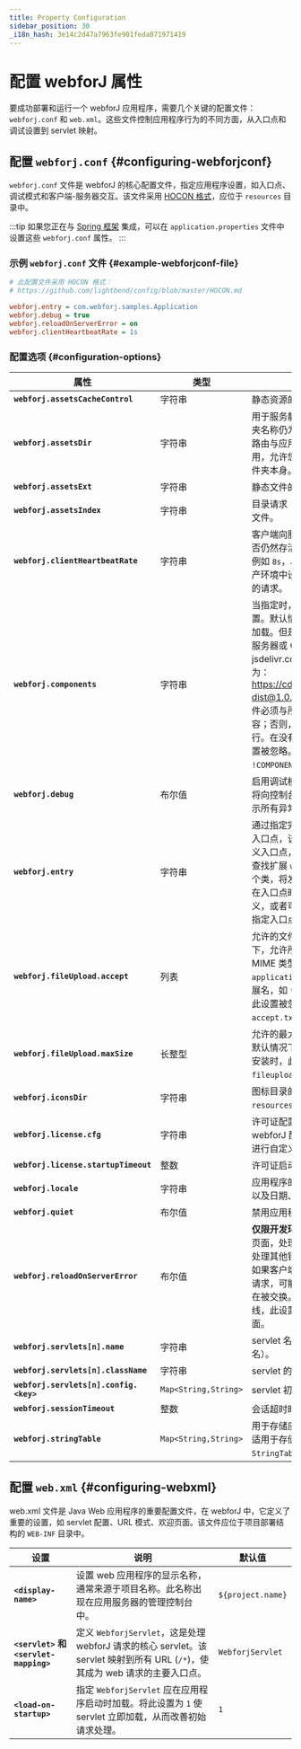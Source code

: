 ```yaml
---
title: Property Configuration
sidebar_position: 30
_i18n_hash: 3e14c2d47a7963fe901feda071971419
---
```

# 配置 webforJ 属性

要成功部署和运行一个 webforJ 应用程序，需要几个关键的配置文件：`webforj.conf` 和 `web.xml`。这些文件控制应用程序行为的不同方面，从入口点和调试设置到 servlet 映射。

## 配置 `webforj.conf` {#configuring-webforjconf}

`webforj.conf` 文件是 webforJ 的核心配置文件，指定应用程序设置，如入口点、调试模式和客户端-服务器交互。该文件采用 [HOCON 格式](https://github.com/lightbend/config/blob/master/HOCON.md)，应位于 `resources` 目录中。

:::tip
如果您正在与 [Spring 框架](../integrations/spring/overview.md) 集成，可以在 `application.properties` 文件中设置这些 `webforj.conf` 属性。
:::

### 示例 `webforj.conf` 文件 {#example-webforjconf-file}

```Ini
# 此配置文件采用 HOCON 格式：
# https://github.com/lightbend/config/blob/master/HOCON.md

webforj.entry = com.webforj.samples.Application
webforj.debug = true
webforj.reloadOnServerError = on
webforj.clientHeartbeatRate = 1s
```

### 配置选项 {#configuration-options}

| 属性                                  | 类型     | 说明                                                         | 默认值                  |
|---------------------------------------|----------|------------------------------------------------------------|------------------------|
| **`webforj.assetsCacheControl`**      | 字符串   | 静态资源的 Cache-Control 头部。                           | `null`                 |
| **`webforj.assetsDir`**               | 字符串   | 用于服务静态文件的路由名称，而实际文件夹名称仍为 `static`。此配置在默认 `static` 路由与应用中定义的路由冲突时，非常有用，允许您更改路由名称，而无需重命名文件夹本身。 | `null`                 |
| **`webforj.assetsExt`**               | 字符串   | 静态文件的默认文件扩展名。                                | `null`                 |
| **`webforj.assetsIndex`**             | 字符串   | 目录请求（例如，index.html）服务的默认文件。               | `null`                 |
| **`webforj.clientHeartbeatRate`**     | 字符串   | 客户端向服务器 ping 的间隔，以查看其是否仍然存活。对于开发，设置较短的间隔，例如 `8s`，以快速检测服务器可用性。在生产环境中设置为 50 秒或更高，以避免过多的请求。 | `50s`                  |
| **`webforj.components`**              | 字符串   | 当指定时，基路径确定 DWC 组件的加载位置。默认情况下，组件从托管应用的服务器加载。但是，设置自定义基路径允许从备用服务器或 CDN 加载组件。例如，若要从 jsdelivr.com 加载组件，请将基路径设置为：https://cdn.jsdelivr.net/gh/webforj/dwc-dist@1.0.0-${webforj.version} 加载的组件必须与所使用的 webforJ 框架版本兼容；否则，应用程序可能无法按预期功能运行。在没有引擎的标准 BBj 安装中，此设置被忽略。对于标准 BBj 安装，可以通过 `!COMPONENTS` STBL 管理该设置。 | `null`                 |
| **`webforj.debug`**                   | 布尔值   | 启用调试模式。在调试模式下，webforJ 将向控制台打印更多信息，并在浏览器中显示所有异常。默认情况下，禁用调试模式。 | `null`                 |
| **`webforj.entry`**                   | 字符串   | 通过指定完全限定的类名来定义应用程序的入口点，该类扩展 `webforj.App`。如果未定义入口点，webforJ 将自动扫描类路径以查找扩展 `webforj.App` 的类。如果找到多个类，将发生错误。当一个包中包含多个潜在入口点时，必须明确设置此项以防止歧义，或者可以使用 `AppEntry` 注释在运行时指定入口点。 | `null`                 |
| **`webforj.fileUpload.accept`**       | 列表     | 允许的文件类型，用于文件上传。默认情况下，允许所有文件类型。支持的格式包括 MIME 类型，如 `image/*`、`application/pdf`、`text/plain`，或文件扩展名，如 `*.txt`。在使用标准 BBj 安装时，此设置被忽略，并通过 `fileupload-accept.txt` 进行管理。 | `[]`                   |
| **`webforj.fileUpload.maxSize`**      | 长整型   | 允许的最大上传文件大小，以字节为单位。默认情况下，没有限制。在使用标准 BBj 安装时，此设置被忽略，并通过 `fileupload-accept.txt` 进行管理。 | `null`                 |
| **`webforj.iconsDir`**                | 字符串   | 图标目录的 URL 端点（默认从 `resources/icons/` 提供）。 | `icons/`               |
| **`webforj.license.cfg`**             | 字符串   | 许可证配置的目录。默认情况下，它与 webforJ 配置目录相同，但可以根据需要进行自定义。 | `"."`                  |
| **`webforj.license.startupTimeout`**  | 整数     | 许可证启动超时时间（以秒为单位）。                           | `null`                 |
| **`webforj.locale`**                  | 字符串   | 应用程序的语言环境，决定语言、区域设置以及日期、时间和数字的格式。 | `null`                 |
| **`webforj.quiet`**                   | 布尔值   | 禁用应用程序启动期间的加载图像。                            | `false`                |
| **`webforj.reloadOnServerError`**     | 布尔值   | **仅限开发环境。** 在开发环境中，自动重载页面，处理与热重新部署相关的错误，而不处理其他错误类型。在使用热重新部署时，如果客户端在服务器重启期间向服务器发送请求，可能会出现错误，因为 WAR 文件正在被交换。由于服务器可能很快会恢复在线，此设置允许客户端尝试自动重新加载页面。 | `false`                |
| **`webforj.servlets[n].name`**        | 字符串   | servlet 名称（如果没有指定，则使用类名）。                      | `null`                 |
| **`webforj.servlets[n].className`**   | 字符串   | servlet 的完全限定类名。                                     | `null`                 |
| **`webforj.servlets[n].config.<key>`**| `Map<String,String>` | servlet 初始化参数。                                        | `null`                 |
| **`webforj.sessionTimeout`**          | 整数     | 会话超时时间（以秒为单位）。                                 | `60`                   |
| **`webforj.stringTable`**             | `Map<String,String>` | 用于存储应用程序中字符串的键值对映射。适用于存储应用程序消息或标签。有关 `StringTable` 的更多信息，请参阅 [这里](https://javadoc.io/doc/com.webforj/webforj-foundation/latest/com/webforj/environment/StringTable.html)。 | `{}`                   |

## 配置 `web.xml` {#configuring-webxml}

web.xml 文件是 Java Web 应用程序的重要配置文件，在 webforJ 中，它定义了重要的设置，如 servlet 配置、URL 模式、欢迎页面。该文件应位于项目部署结构的 `WEB-INF` 目录中。

| 设置                                   | 说明                                                                                                                                      | 默认值                       |
|---------------------------------------|------------------------------------------------------------------------------------------------------------------------------------------|------------------------------|
| **`<display-name>`**                  | 设置 web 应用程序的显示名称，通常来源于项目名称。此名称出现在应用服务器的管理控制台中。                                                 | `${project.name}`            |
| **`<servlet>` 和 `<servlet-mapping>`**| 定义 `WebforjServlet`，这是处理 webforJ 请求的核心 servlet。该 servlet 映射到所有 URL (`/*`)，使其成为 web 请求的主要入口点。     | `WebforjServlet`             |
| **`<load-on-startup>`**               | 指定 `WebforjServlet` 应在应用程序启动时加载。将此设置为 `1` 使 servlet 立即加载，从而改善初始请求处理。                                   | `1`                          |
